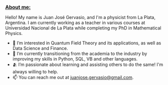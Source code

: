 <p><strong><span style="text-decoration: underline; font-size: medium;">About me:</span></strong></p>

Hello! My name is Juan José Gervasio, and I'm a physicist from La Plata, Argentina. I am currently working as a teacher in various courses 
at Universidad Nacional de La Plata while completing my PhD in Mathematical Physics. 

- 👀 I’m interested in Quantum Field Theory and its applications, as well as Data Science and Finance. 
- 🌱 I’m currently transitioning from the academia to the industry by improving my skills in Python, SQL, VB and other languages. 
- 🫂 I’m passionate about learning and assisting others to do the same! I'm always willing to help.
- 📫 You can reach me out at juanjose.gervasio@gmail.com.

<!---
juanjogervasio/juanjogervasio is a ✨ special ✨ repository because its `README.md` (this file) appears on your GitHub profile.
You can click the Preview link to take a look at your changes.
--->

